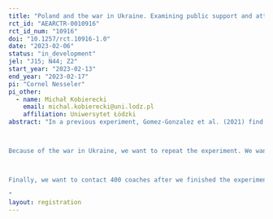 ```yaml
---
title: "Poland and the war in Ukraine. Examining public support and attitudes."
rct_id: "AEARCTR-0010916"
rct_id_num: "10916"
doi: "10.1257/rct.10916-1.0"
date: "2023-02-06"
status: "in_development"
jel: "J15; N44; Z2"
start_year: "2023-02-13"
end_year: "2023-02-17"
pi: "Cornel Nesseler"
pi_other:
  - name: Michał Kobierecki
    email: michal.kobierecki@uni.lodz.pl
    affiliation: Uniwersytet Łódzki
abstract: "In a previous experiment, Gomez-Gonzalez et al. (2021) find that people with Ukrainian-sounding names suffer from discrimination when contacting amateur football clubs. Specifically, they examined Ukrainian, German, and Belarussian-sounding names in Poland.  

Because of the war in Ukraine, we want to repeat the experiment. We want to examine if the attitude towards people with Ukrainian-sounding names changed. We want to contact half of the clubs with an additional signal – namely, we want to see if a small text below the application “Peace for Ukraine” changes the response rate. This gives us an opportunity to see if discrimination changed compared to our previous analysis. Additionally, we can examine if this change is connected towards the attitude of the applicants.

Finally, we want to contact 400 coaches after we finished the experiment and ask them to participate in the survey. The survey includes questions regarding the coaches age, the team’s composition, and similar related questions. 
"
layout: registration
---
```


